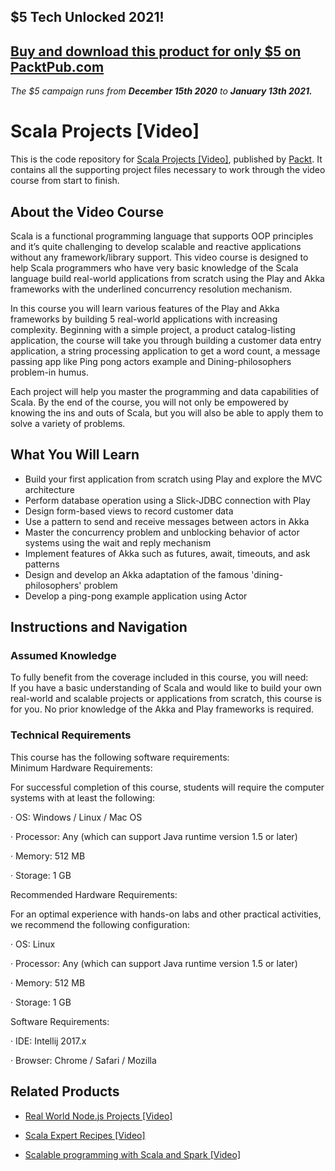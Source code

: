 ## $5 Tech Unlocked 2021!
[Buy and download this product for only $5 on PacktPub.com](https://www.packtpub.com/)
-----
*The $5 campaign         runs from __December 15th 2020__ to __January 13th 2021.__*

# Scala Projects [Video]
This is the code repository for [Scala Projects [Video]](https://www.packtpub.com/application-development/scala-projects-video?utm_source=github&utm_medium=repository&utm_campaign=9781787280595), published by [Packt](https://www.packtpub.com/?utm_source=github). It contains all the supporting project files necessary to work through the video course from start to finish.
## About the Video Course
Scala is a functional programming language that supports OOP principles and it’s quite challenging to develop scalable and reactive applications without any framework/library support. This video course is designed to help Scala programmers who have very basic knowledge of the Scala language build real-world applications from scratch using the Play and Akka frameworks with the underlined concurrency resolution mechanism.

In this course you will learn various features of the Play and Akka frameworks by building 5 real-world applications with increasing complexity. Beginning with a simple project, a product catalog-listing application, the course will take you through building a customer data entry application, a string processing application to get a word count, a message passing app like Ping pong actors example and Dining-philosophers problem-in humus.

Each project will help you master the programming and data capabilities of Scala. By the end of the course, you will not only be empowered by knowing the ins and outs of Scala, but you will also be able to apply them to solve a variety of problems.

<H2>What You Will Learn</H2>
<DIV class=book-info-will-learn-text>
<UL>
<LI>Build your first application from scratch using Play and explore the MVC architecture 
<LI>Perform database operation using a Slick-JDBC connection with Play 
<LI>Design form-based views to record customer data 
<LI>Use a pattern to send and receive messages between actors in Akka 
<LI>Master the concurrency problem and unblocking behavior of actor systems using the wait and reply mechanism 
<LI>Implement features of Akka such as futures, await, timeouts, and ask patterns 
<LI>Design and develop an Akka adaptation of the famous 'dining-philosophers' problem 
<LI>Develop a ping-pong example application using Actor </LI></UL></DIV>

## Instructions and Navigation
### Assumed Knowledge
To fully benefit from the coverage included in this course, you will need:<br/>
If you have a basic understanding of Scala and would like to build your own real-world and scalable projects or applications from scratch, this course is for you. No prior knowledge of the Akka and Play frameworks is required.
### Technical Requirements
This course has the following software requirements:<br/>
Minimum Hardware Requirements:

For successful completion of this course, students will require the computer systems with at least the following:

·         OS: Windows / Linux / Mac OS

·         Processor: Any (which can support Java runtime version 1.5 or later)

·         Memory: 512 MB

·         Storage: 1 GB

Recommended Hardware Requirements:

For an optimal experience with hands-on labs and other practical activities, we recommend the following configuration:

·         OS: Linux

·         Processor: Any (which can support Java runtime version 1.5 or later)

·         Memory: 512 MB

·         Storage: 1 GB

Software Requirements:

·         IDE: Intellij 2017.x

·         Browser: Chrome / Safari / Mozilla

## Related Products
* [Real World Node.js Projects [Video]](https://www.packtpub.com/web-development/real-world-nodejs-projects-video?utm_source=github&utm_medium=repository&utm_campaign=9781789130362)

* [Scala Expert Recipes [Video]](https://www.packtpub.com/application-development/scala-expert-recipes-video?utm_source=github&utm_medium=repository&utm_campaign=9781788477093)

* [Scalable programming with Scala and Spark [Video]](https://www.packtpub.com/application-development/scalable-programming-scala-and-spark-video?utm_source=github&utm_medium=repository&utm_campaign=9781788997881)

